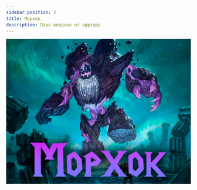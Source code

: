 ```yaml
---
sidebar_position: 2
title: Морхок
description: Пара вводных от аффтара
---
```


<div className="text--center">

![Mor](/img/ds/Morchok/Morchok.png)
</div>